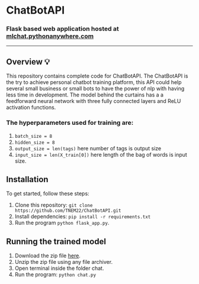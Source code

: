 # ChatBotAPI
### Flask based web application hosted at [mlchat.pythonanywhere.com](https://mlchat.pythonanywhere.com/)
---
## Overview 💡

This repository contains complete code for ChatBotAPI. The ChatBotAPI is the try to achieve personal chatbot training platform, this API could help several small business or small bots to have the power of nlp with having less time in development.
The model behind the curtains has a a feedforward neural network with three fully connected layers and ReLU activation functions.
### The hyperparameters used for training are:
1. `batch_size = 8`
2. `hidden_size = 8`
3. `output_size = len(tags)` here number of tags is output size
4. `input_size = len(X_train[0])` here length of the bag of words is input size.

## Installation 

To get started, follow these steps:

1. Clone this repository: `git clone https://github.com/TNEM22/ChatBotAPI.git`
2. Install dependencies: `pip install -r requirements.txt`
3. Run the program `python flask_app.py`.

## Running the trained model

1. Download the zip file [here](https://github.com/TNEM22/ChatBotAPI/blob/main/static/outs/chat.zip).
2. Unzip the zip file using any file archiver.
3. Open terminal inside the folder chat.
4. Run the program: `python chat.py`

